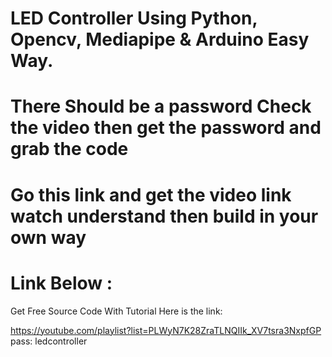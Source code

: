 # LED Controller Using Python, Opencv, Mediapipe & Arduino Easy Way.
# There Should be a password Check the video then get the password and grab the code


# Go this link and get the video link watch understand then build in your own way

# Link Below :

Get Free Source Code With Tutorial Here is the link:

https://youtube.com/playlist?list=PLWyN7K28ZraTLNQIIk_XV7tsra3NxpfGP
pass: ledcontroller
